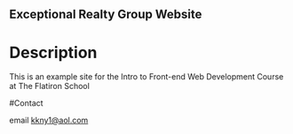 Exceptional Realty Group Website
---

# Description

This is an example site for the Intro to Front-end Web Development Course at The Flatiron School

#Contact

email kkny1@aol.com